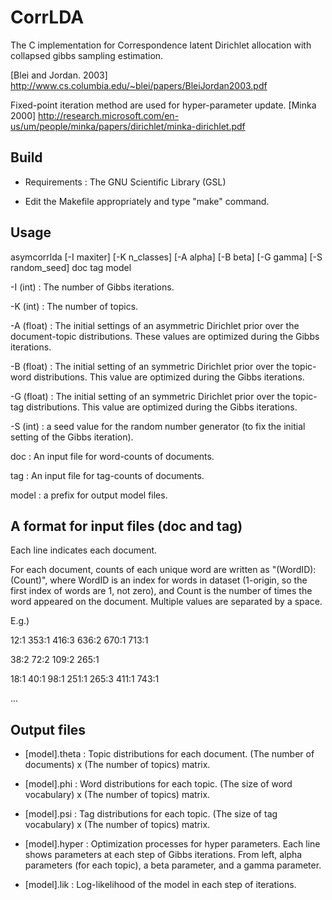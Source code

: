 # CorrLDA

The C implementation for Correspondence latent Dirichlet allocation with collapsed gibbs sampling estimation.

[Blei and Jordan. 2003] http://www.cs.columbia.edu/~blei/papers/BleiJordan2003.pdf

Fixed-point iteration method are used for hyper-parameter update. [Minka 2000] http://research.microsoft.com/en-us/um/people/minka/papers/dirichlet/minka-dirichlet.pdf


## Build

* Requirements : The GNU Scientific Library (GSL)

* Edit the Makefile appropriately and type "make" command.


## Usage

asymcorrlda [-I maxiter] [-K n_classes] [-A alpha] [-B beta] [-G gamma] [-S random_seed] doc tag model


-I (int) : The number of Gibbs iterations.

-K (int) : The number of topics.

-A (float) : The initial settings of an asymmetric Dirichlet prior over the document-topic distributions. These values are optimized during the Gibbs iterations.

-B (float) : The initial setting of an symmetric Dirichlet prior over the topic-word distributions. This value are optimized during the Gibbs iterations.

-G (float) : The initial setting of an symmetric Dirichlet prior over the topic-tag distributions. This value are optimized during the Gibbs iterations.

-S (int) : a seed value for the random number generator (to fix the initial setting of the Gibbs iteration).

doc : An input file for word-counts of documents.

tag : An input file for tag-counts of documents.

model : a prefix for output model files.


## A format for input files (doc and tag)

Each line indicates each document.

For each document, counts of each unique word are written as "(WordID):(Count)", where WordID is an index for words in dataset (1-origin, so the first index of words are 1, not zero), and Count is the number of times the word appeared on the document. Multiple values are separated by a space.


E.g.)

12:1 353:1 416:3 636:2 670:1 713:1

38:2 72:2 109:2 265:1

18:1 40:1 98:1 251:1 265:3 411:1 743:1

...


## Output files

* [model].theta : Topic distributions for each document. (The number of documents) x (The number of topics) matrix.

* [model].phi : Word distributions for each topic. (The size of word vocabulary) x (The number of topics) matrix.

* [model].psi : Tag distributions for each topic. (The size of tag vocabulary) x (The number of topics) matrix.

* [model].hyper : Optimization processes for hyper parameters. Each line shows parameters at each step of Gibbs iterations. From left, alpha parameters (for each topic), a beta parameter, and a gamma parameter.

* [model].lik : Log-likelihood of the model in each step of iterations.
